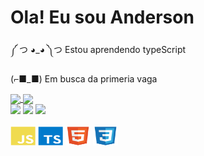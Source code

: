 # Ola! Eu sou Anderson

༼ つ ◕_◕ ༽つ Estou aprendendo typeScript

(⌐■_■) Em busca da primeria vaga

<div>
<a href="https://github.com/poggyxys/github-readme-stats">
  <img height=200 align="center" src="https://github-readme-stats.vercel.app/api?username=poggyxys" />
</a>
<a href="https://github.com/poggyxys/convoychat">
  <img height=200 align="center" src="https://github-readme-stats.vercel.app/api/top-langs?username=poggyxys&layout=compact&langs_count=8&card_width=320" />
</a>
</div>

<div> 
  <a href="https://www.instagram.com/andersonsantos8647/" target="_blank"><img src="https://img.shields.io/badge/-Instagram-%23E4405F?style=for-the-badge&logo=instagram&logoColor=white" target="_blank"></a>
  <a href="https://www.linkedin.com/in/anderson-santos-58517028b/" target="_blank"><img src="https://img.shields.io/badge/-LinkedIn-%230077B5?style=for-the-badge&logo=linkedin&logoColor=white" target="_blank"></a> 
    <a href="https://wa.me/qr/SELSAQPD5QSIP1" target="_blank"><img src="https://img.shields.io/badge/-WhatsApp-%230077B5?style=for-the-badge&logo=WhatsApp&logoColor=white" target="_blank"></a> 
</div>

<div style="display: inline_block"><br>
  <img align="center" alt="Rafa-Js" height="30" width="40" src="https://raw.githubusercontent.com/devicons/devicon/master/icons/javascript/javascript-plain.svg">
  <img align="center" alt="Rafa-Ts" height="30" width="40" src="https://raw.githubusercontent.com/devicons/devicon/master/icons/typescript/typescript-plain.svg">
  <img align="center" alt="Rafa-HTML" height="30" width="40" src="https://raw.githubusercontent.com/devicons/devicon/master/icons/html5/html5-original.svg">
  <img align="center" alt="Rafa-CSS" height="30" width="40" src="https://raw.githubusercontent.com/devicons/devicon/master/icons/css3/css3-original.svg">
</div>



